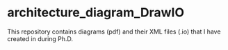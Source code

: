 # architecture_diagram_DrawIO
This repository contains diagrams (pdf) and their XML files (.io) that I have created in during Ph.D.
